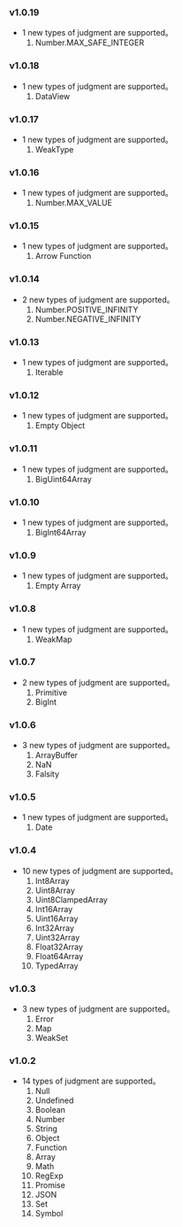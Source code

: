 ### v1.0.19
+ 1 new types of judgment are supported。
  1. Number.MAX_SAFE_INTEGER

### v1.0.18
+ 1 new types of judgment are supported。
  1. DataView

### v1.0.17
+ 1 new types of judgment are supported。
  1. WeakType

### v1.0.16
+ 1 new types of judgment are supported。
  1. Number.MAX_VALUE

### v1.0.15
+ 1 new types of judgment are supported。
  1. Arrow Function

### v1.0.14
+ 2 new types of judgment are supported。
  1. Number.POSITIVE_INFINITY
  2. Number.NEGATIVE_INFINITY

### v1.0.13
+ 1 new types of judgment are supported。
  1. Iterable

### v1.0.12
+ 1 new types of judgment are supported。
  1. Empty Object

### v1.0.11
+ 1 new types of judgment are supported。
  1. BigUint64Array

### v1.0.10
+ 1 new types of judgment are supported。
  1. BigInt64Array

### v1.0.9
+ 1 new types of judgment are supported。
  1. Empty Array

### v1.0.8
+ 1 new types of judgment are supported。
  1. WeakMap

### v1.0.7
+ 2 new types of judgment are supported。
  1. Primitive
  2. BigInt

### v1.0.6
+ 3 new types of judgment are supported。
  1. ArrayBuffer
  2. NaN
  3. Falsity

### v1.0.5
+ 1 new types of judgment are supported。
  1. Date

### v1.0.4
+ 10 new types of judgment are supported。
  1. Int8Array
  2. Uint8Array
  3. Uint8ClampedArray
  4. Int16Array
  5. Uint16Array
  6. Int32Array
  7. Uint32Array
  8. Float32Array
  9. Float64Array
  10. TypedArray

### v1.0.3
+ 3 new types of judgment are supported。
  1. Error
  2. Map
  3. WeakSet


### v1.0.2
+ 14 types of judgment are supported。
  1. Null
  2. Undefined
  3. Boolean
  4. Number
  5. String
  6. Object
  7. Function
  8. Array
  9. Math
  10. RegExp
  11. Promise
  12. JSON
  13. Set
  14. Symbol
